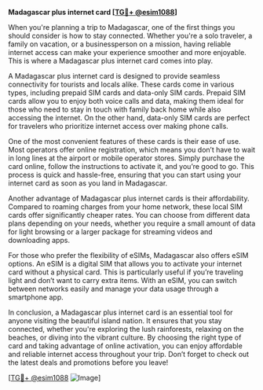 **Madagascar plus internet card [[TG💪+ @esim1088](https://t.me/s/esim1088)]**

When you're planning a trip to Madagascar, one of the first things you should consider is how to stay connected. Whether you're a solo traveler, a family on vacation, or a businessperson on a mission, having reliable internet access can make your experience smoother and more enjoyable. This is where a Madagascar plus internet card comes into play.

A Madagascar plus internet card is designed to provide seamless connectivity for tourists and locals alike. These cards come in various types, including prepaid SIM cards and data-only SIM cards. Prepaid SIM cards allow you to enjoy both voice calls and data, making them ideal for those who need to stay in touch with family back home while also accessing the internet. On the other hand, data-only SIM cards are perfect for travelers who prioritize internet access over making phone calls.

One of the most convenient features of these cards is their ease of use. Most operators offer online registration, which means you don’t have to wait in long lines at the airport or mobile operator stores. Simply purchase the card online, follow the instructions to activate it, and you’re good to go. This process is quick and hassle-free, ensuring that you can start using your internet card as soon as you land in Madagascar.

Another advantage of Madagascar plus internet cards is their affordability. Compared to roaming charges from your home network, these local SIM cards offer significantly cheaper rates. You can choose from different data plans depending on your needs, whether you require a small amount of data for light browsing or a larger package for streaming videos and downloading apps.

For those who prefer the flexibility of eSIMs, Madagascar also offers eSIM options. An eSIM is a digital SIM that allows you to activate your internet card without a physical card. This is particularly useful if you’re traveling light and don’t want to carry extra items. With an eSIM, you can switch between networks easily and manage your data usage through a smartphone app.

In conclusion, a Madagascar plus internet card is an essential tool for anyone visiting the beautiful island nation. It ensures that you stay connected, whether you're exploring the lush rainforests, relaxing on the beaches, or diving into the vibrant culture. By choosing the right type of card and taking advantage of online activation, you can enjoy affordable and reliable internet access throughout your trip. Don’t forget to check out the latest deals and promotions before you leave!

[[TG💪+ @esim1088](https://t.me/s/esim1088) ![Image](https://i.postimg.cc/Y0z9fWf4/image.png)]